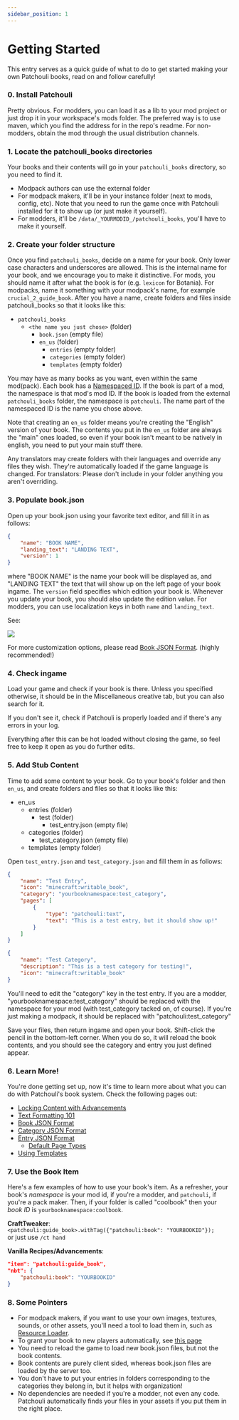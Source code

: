 ```yaml
---
sidebar_position: 1
---
```


# Getting Started

This entry serves as a quick guide of what to do to get started making your own Patchouli
books, read on and follow carefully!

### 0. Install Patchouli
Pretty obvious. For modders, you can load it as a lib to your mod project or just drop it
in your workspace's mods folder. The preferred way is to use maven, which you find the
address for in the repo's readme. For non-modders, obtain the mod through the usual
distribution channels.

### 1. Locate the patchouli_books directories
Your books and their contents will go in your `patchouli_books` directory, so you need to
find it.


* Modpack authors can use the external folder
* For modpack makers, it'll be in your instance folder (next to mods, config, etc). Note
  that you need to run the game once with Patchouli installed for it to show up
  (or just make it yourself).
* For modders, it'll be `/data/_YOURMODID_/patchouli_books`, you'll have to make it
  yourself.

### 2. Create your folder structure
Once you find `patchouli_books`, decide on a name for your book. Only lower case characters
and underscores are allowed. This is the internal name for your book, and we encourage you
to make it distinctive. For mods, you should name it after what the book is for
(e.g. `lexicon` for Botania). For modpacks, name it something with your modpack's name,
for example `crucial_2_guide_book`. After you have a name, create folders and files inside
patchouli_books so that it looks like this:

* `patchouli_books`
    * `<the name you just chose>` (folder)
        * `book.json` (empty file)
        * `en_us` (folder)
            * `entries` (empty folder)
            * `categories` (empty folder)
            * `templates` (empty folder)

You may have as many books as you want, even within the same mod(pack). Each book has a
[Namespaced ID](https://minecraft.fandom.com/wiki/Namespaced_ID). If the book is part of a
mod, the namespace is that mod's mod ID. If the book is loaded from the external
`patchouli_books` folder, the namespace is `patchouli`. The name part of the namespaced ID
is the name you chose above.

Note that creating an `en_us` folder means you're creating the "English" version of your
book. The contents you put in the `en_us` folder are always the "main" ones loaded, so
even if your book isn't meant to be natively in english, you need to put your main stuff
there.

Any translators may create folders with their languages and override any files they
wish. They're automatically loaded if the game language is changed. For translators:
Please don't include in your folder anything you aren't overriding.

### 3. Populate book.json
Open up your book.json using your favorite text editor, and fill it in as follows:

```json
{
	"name": "BOOK NAME",
	"landing_text": "LANDING TEXT",
	"version": 1
}
```

where "BOOK NAME" is the name your book will be displayed as, and "LANDING TEXT" the text
that will show up on the left page of your book ingame. The `version` field specifies which
edition your book is. Whenever you update your book, you should also update the edition
value. For modders, you can use localization keys in both `name` and `landing_text`.

See:

![](https://i.imgur.com/lsdDrrk.png)

For more customization options, please read [Book JSON
Format](/docs/reference/book-json). (highly recommended!)

### 4. Check ingame
Load your game and check if your book is there. Unless you specified otherwise, it should
be in the Miscellaneous creative tab, but you can also search for it.

If you don't see it, check if Patchouli is properly loaded and if there's any errors in
your log.

Everything after this can be hot loaded without closing the game, so feel free to keep it
open as you do further edits.

### 5. Add Stub Content
Time to add some content to your book. Go to your book's folder and then `en_us`, and create
folders and files so that it looks like this:

* en_us
    * entries (folder)
        * test (folder)
            * test_entry.json (empty file)
    * categories (folder)
        * test_category.json (empty file)
    * templates (empty folder)

Open `test_entry.json` and `test_category.json` and fill them in as follows:

```json title="test_entry.json"
{
    "name": "Test Entry",
    "icon": "minecraft:writable_book",
    "category": "yourbooknamespace:test_category",
    "pages": [
        {
            "type": "patchouli:text",
            "text": "This is a test entry, but it should show up!"
        }
    ]
}
```

```json title="test_category.json"
{
	"name": "Test Category",
	"description": "This is a test category for testing!",
	"icon": "minecraft:writable_book"
}
```

You'll need to edit the "category" key in the test entry. If you are a modder, "yourbooknamespace:test_category" should be replaced with the namespace for your mod (with test_category tacked on, of course). If you're just making a modpack, it should be replaced with "patchouli:test_category"

Save your files, then return ingame and open your book. Shift-click the pencil in the
bottom-left corner. When you do so, it will reload the book contents, and you should see
the category and entry you just defined appear.

### 6. Learn More!

You're done getting set up, now it's time to learn more about what you can do with
Patchouli's book system. Check the following pages out:

* [Locking Content with Advancements](/docs/patchouli-basics/advancement-locking)
* [Text Formatting 101](/docs/patchouli-basics/text-formatting)
* [Book JSON Format](/docs/reference/book-json)
* [Category JSON Format](/docs/reference/category-json)
* [Entry JSON Format](/docs/reference/entry-json)
    * [Default Page Types](/docs/patchouli-basics/page-types)
* [Using Templates](/docs/patchouli-basics/templates)

### 7. Use the Book Item

Here's a few examples of how to use your book's item. As a refresher, your book's
*namespace* is your mod id, if you're a modder, and `patchouli`, if you're a pack
maker. Then, if your folder is called "coolbook" then your *book ID* is
`yourbooknamespace:coolbook`.

**CraftTweaker**:  
`<patchouli:guide_book>.withTag({"patchouli:book": "YOURBOOKID"});`  
or just use `/ct hand`

**Vanilla Recipes/Advancements**:
```json
"item": "patchouli:guide_book",
"nbt": {
    "patchouli:book": "YOURBOOKID"
}
```

### 8. Some Pointers

* For modpack makers, if you want to use your own images, textures, sounds, or other
  assets, you'll need a tool to load them in, such as [Resource
  Loader](https://minecraft.curseforge.com/projects/resource-loader).
* To grant your book to new players automatically, see [this
  page](/docs/patchouli-basics/giving-new)
* You need to reload the game to load new book.json files, but not the book contents.
* Book contents are purely client sided, whereas book.json files are loaded by the server
  too.
* You don't have to put your entries in folders corresponding to the categories they
  belong in, but it helps with organization!
* No dependencies are needed if you're a modder, not even any code. Patchouli
  automatically finds your files in your assets if you put them in the right place.
